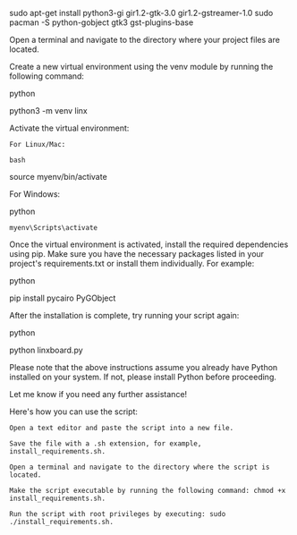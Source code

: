 sudo apt-get install python3-gi gir1.2-gtk-3.0 gir1.2-gstreamer-1.0
sudo pacman -S python-gobject gtk3 gst-plugins-base


Open a terminal and navigate to the directory where your project files are located.



Create a new virtual environment using the venv module by running the following command:

python

python3 -m venv linx


Activate the virtual environment:


    For Linux/Mac:

    bash

source myenv/bin/activate


For Windows:

python

    myenv\Scripts\activate


Once the virtual environment is activated, install the required dependencies using pip. Make sure you have the necessary packages listed in your project's requirements.txt or install them individually. For example:

python

pip install pycairo PyGObject




After the installation is complete, try running your script again:

python

python linxboard.py







Please note that the above instructions assume you already have Python installed on your system. If not, please install Python before proceeding.

Let me know if you need any further assistance!


Here's how you can use the script:


    Open a text editor and paste the script into a new file.

    Save the file with a .sh extension, for example, install_requirements.sh.

    Open a terminal and navigate to the directory where the script is located.

    Make the script executable by running the following command: chmod +x install_requirements.sh.

    Run the script with root privileges by executing: sudo ./install_requirements.sh.




